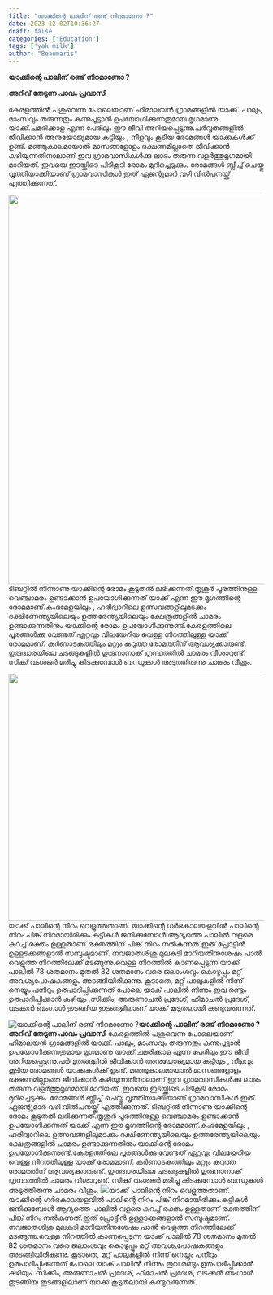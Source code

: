 ```yaml
---
title: "യാക്കിന്റെ പാലിന് രണ്ട് നിറമാണോ ?"
date: 2023-12-02T10:36:27
draft: false
categories: ["Education"]
tags: ['yak milk']
author: "Beaumaris"
---
```


<strong>യാക്കിന്റെ പാലിന് രണ്ട് നിറമാണോ ?</strong>

<strong>അറിവ് തേടുന്ന പാവം പ്രവാസി</strong>

കേരളത്തിൽ പശുവെന്ന പോലെയാണ് ഹിമാലയൻ ഗ്രാമങ്ങളിൽ യാക്ക്. പാലും, മാംസവും തരുന്നതും കന്നുപൂട്ടാൻ ഉപയോഗിക്കുന്നതുമായ മൃഗമാണു യാക്ക്.ചമരിക്കാള എന്ന പേരിലും ഈ ജീവി അറിയപ്പെടുന്നു.പർവ്വതങ്ങളിൽ ജീവിക്കാൻ അനുയോജ്യമായ കട്ടിയും , നീളവും കൂടിയ രോമങ്ങൾ യാക്കുകൾക്ക് ഉണ്ട്. മഞ്ഞുകാലമായാൽ മാസങ്ങളോളം ഭക്ഷണമില്ലാതെ ജീവിക്കാൻ കഴിയുന്നതിനാലാണ് ഇവ ഗ്രാമവാസികൾക്കു ലാഭം തരുന്ന വളർത്തുമൃഗമായി മാറിയത്. ഇവയെ ഇടയ്ക്കിടെ പിടികൂടി രോമം മുറിച്ചെടുക്കും. രോമങ്ങൾ ബ്ലീച്ച് ചെയ്തു വൃ‌ത്തിയാക്കിയാണ് ഗ്രാമവാസികൾ ഇത് ഏജന്റുമാർ വഴി വിൽപനയ്ക്ക് എത്തിക്കുന്നത്.

<img class="size-full wp-image-432258 aligncenter" src="https://cdn.boolokam.com/articles/2023/12/2R2R2.jpg" alt="" width="1020" height="765" />ടിബറ്റിൽ നിന്നാണു യാക്കിന്റെ രോമം കൂടുതൽ ലഭിക്കുന്നത്.തൃശൂർ പൂരത്തിനുള്ള വെഞ്ചാമരം ഉണ്ടാക്കാൻ ഉപയോഗിക്കുന്നത് യാക്ക് എന്ന ഈ മൃഗത്തിന്റെ രോമമാണ്.കുംഭമേളയിലും , ഹരിദ്വാറിലെ ഉത്സവങ്ങളിലുമടക്കം ദക്ഷിണേന്ത്യയിലെയും ഉത്തരേന്ത്യയിലെയും ക്ഷേത്രങ്ങളിൽ ചാമരം ഉണ്ടാക്കുന്നതിനും യാക്കിന്റെ രോമം ഉപയോഗിക്കുന്നുണ്ട്.കേരളത്തിലെ പൂരങ്ങൾക്കു വേണ്ടത് ഏറ്റവും വിലയേറിയ വെള്ള നിറത്തിലുള്ള യാക്ക് രോമമാണ്. കർണാടകത്തിലും മറ്റും കറുത്ത രോമത്തിന് ആവശ്യക്കാരുണ്ട്. ഗുരുദ്വാരയിലെ ചടങ്ങുകളിൽ ഗുരുനാനാക് ഗ്രന്ഥത്തിൽ ചാമരം വീശാറുണ്ട്. സിക്ക് വംശജർ മരിച്ചു കിടക്കുമ്പോൾ ബന്ധുക്കൾ അടുത്തിരുന്നു ചാമരം വീശും.

<img class="alignnone  wp-image-432259" src="https://cdn.boolokam.com/articles/2023/12/fwwee.jpg" alt="" width="649" height="486" />യാക്ക് പാലിന്റെ നിറം വെളുത്തതാണ്. യാക്കിന്റെ ഗർഭകാലയളവിൽ പാലിന്റെ നിറം പിങ്ക് നിറമായിരിക്കും.കുട്ടികൾ ജനിക്കുമ്പോൾ ആദ്യത്തെ പാലിൽ വളരെ കുറച്ച് രക്തം ഉള്ളതാണ് രക്തത്തിന് പിങ്ക് നിറം നൽകുന്നത്.ഇത് പ്രോട്ടീൻ ഉള്ളടക്കങ്ങളാൽ സമ്പുഷ്ടമാണ്. നവജാതശിശു മുലകുടി മാറിയതിനുശേഷം പാൽ വെളുത്ത നിറത്തിലേക്ക് മടങ്ങുന്നു.വെള്ള നിറത്തിൽ കാണപ്പെടുന്ന യാക്ക് പാലിൽ 78 ശതമാനം മുതൽ 82 ശതമാനം വരെ ജലാംശവും കൊഴുപ്പും മറ്റ് അവശ്യപോഷകങ്ങളും അടങ്ങിയിരിക്കുന്നു. കൂടാതെ, മറ്റ് പാലുകളിൽ നിന്ന് നെയ്യും പനീറും ഉത്പാദിപ്പിക്കുന്നത് പോലെ യാക് പാലിൽ നിന്നും ഇവ രണ്ടും ഉത്പാദിപ്പിക്കാൻ കഴിയും .സിക്കിം, അരുണാചൽ പ്രദേശ്, ഹിമാചൽ പ്രദേശ്, വടക്കൻ ബംഗാൾ തുടങ്ങിയ ഇടങ്ങളിലാണ് യാക്ക് കൂടുതലായി കണ്ടുവരുന്നത്.


![യാക്കിന്റെ പാലിന് രണ്ട് നിറമാണോ ?](https://cdn.boolokam.com/articles/2023/12/2R2R2.jpg)**യാക്കിന്റെ പാലിന് രണ്ട് നിറമാണോ ?** **അറിവ് തേടുന്ന പാവം പ്രവാസി** കേരളത്തിൽ പശുവെന്ന പോലെയാണ് ഹിമാലയൻ ഗ്രാമങ്ങളിൽ യാക്ക്. പാലും, മാംസവും തരുന്നതും കന്നുപൂട്ടാൻ ഉപയോഗിക്കുന്നതുമായ മൃഗമാണു യാക്ക്.ചമരിക്കാള എന്ന പേരിലും ഈ ജീവി അറിയപ്പെടുന്നു.പർവ്വതങ്ങളിൽ ജീവിക്കാൻ അനുയോജ്യമായ കട്ടിയും , നീളവും കൂടിയ രോമങ്ങൾ യാക്കുകൾക്ക് ഉണ്ട്. മഞ്ഞുകാലമായാൽ മാസങ്ങളോളം ഭക്ഷണമില്ലാതെ ജീവിക്കാൻ കഴിയുന്നതിനാലാണ് ഇവ ഗ്രാമവാസികൾക്കു ലാഭം തരുന്ന വളർത്തുമൃഗമായി മാറിയത്. ഇവയെ ഇടയ്ക്കിടെ പിടികൂടി രോമം മുറിച്ചെടുക്കും. രോമങ്ങൾ ബ്ലീച്ച് ചെയ്തു വൃ‌ത്തിയാക്കിയാണ് ഗ്രാമവാസികൾ ഇത് ഏജന്റുമാർ വഴി വിൽപനയ്ക്ക് എത്തിക്കുന്നത്. ടിബറ്റിൽ നിന്നാണു യാക്കിന്റെ രോമം കൂടുതൽ ലഭിക്കുന്നത്.തൃശൂർ പൂരത്തിനുള്ള വെഞ്ചാമരം ഉണ്ടാക്കാൻ ഉപയോഗിക്കുന്നത് യാക്ക് എന്ന ഈ മൃഗത്തിന്റെ രോമമാണ്.കുംഭമേളയിലും , ഹരിദ്വാറിലെ ഉത്സവങ്ങളിലുമടക്കം ദക്ഷിണേന്ത്യയിലെയും ഉത്തരേന്ത്യയിലെയും ക്ഷേത്രങ്ങളിൽ ചാമരം ഉണ്ടാക്കുന്നതിനും യാക്കിന്റെ രോമം ഉപയോഗിക്കുന്നുണ്ട്.കേരളത്തിലെ പൂരങ്ങൾക്കു വേണ്ടത് ഏറ്റവും വിലയേറിയ വെള്ള നിറത്തിലുള്ള യാക്ക് രോമമാണ്. കർണാടകത്തിലും മറ്റും കറുത്ത രോമത്തിന് ആവശ്യക്കാരുണ്ട്. ഗുരുദ്വാരയിലെ ചടങ്ങുകളിൽ ഗുരുനാനാക് ഗ്രന്ഥത്തിൽ ചാമരം വീശാറുണ്ട്. സിക്ക് വംശജർ മരിച്ചു കിടക്കുമ്പോൾ ബന്ധുക്കൾ അടുത്തിരുന്നു ചാമരം വീശും. ![](https://cdn.boolokam.com/articles/2023/12/fwwee.jpg)യാക്ക് പാലിന്റെ നിറം വെളുത്തതാണ്. യാക്കിന്റെ ഗർഭകാലയളവിൽ പാലിന്റെ നിറം പിങ്ക് നിറമായിരിക്കും.കുട്ടികൾ ജനിക്കുമ്പോൾ ആദ്യത്തെ പാലിൽ വളരെ കുറച്ച് രക്തം ഉള്ളതാണ് രക്തത്തിന് പിങ്ക് നിറം നൽകുന്നത്.ഇത് പ്രോട്ടീൻ ഉള്ളടക്കങ്ങളാൽ സമ്പുഷ്ടമാണ്. നവജാതശിശു മുലകുടി മാറിയതിനുശേഷം പാൽ വെളുത്ത നിറത്തിലേക്ക് മടങ്ങുന്നു.വെള്ള നിറത്തിൽ കാണപ്പെടുന്ന യാക്ക് പാലിൽ 78 ശതമാനം മുതൽ 82 ശതമാനം വരെ ജലാംശവും കൊഴുപ്പും മറ്റ് അവശ്യപോഷകങ്ങളും അടങ്ങിയിരിക്കുന്നു. കൂടാതെ, മറ്റ് പാലുകളിൽ നിന്ന് നെയ്യും പനീറും ഉത്പാദിപ്പിക്കുന്നത് പോലെ യാക് പാലിൽ നിന്നും ഇവ രണ്ടും ഉത്പാദിപ്പിക്കാൻ കഴിയും .സിക്കിം, അരുണാചൽ പ്രദേശ്, ഹിമാചൽ പ്രദേശ്, വടക്കൻ ബംഗാൾ തുടങ്ങിയ ഇടങ്ങളിലാണ് യാക്ക് കൂടുതലായി കണ്ടുവരുന്നത്.
